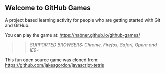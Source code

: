 ## Welcome to GitHub Games

A project based learning activity for people who are getting started with Git and GitHub.

You can play the game at: https://nabner.github.io/github-games/

>> _*SUPPORTED BROWSERS*: Chrome, Firefox, Safari, Opera and IE9+_

This fun open source game was cloned from: https://github.com/jakesgordon/javascript-tetris
